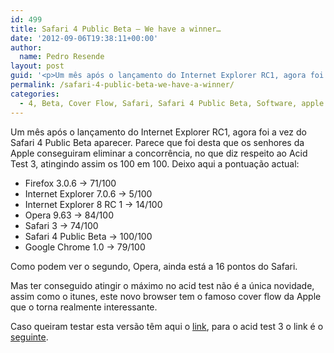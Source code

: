 ```yaml
---
id: 499
title: Safari 4 Public Beta – We have a winner…
date: '2012-09-06T19:38:11+00:00'
author: 
  name: Pedro Resende
layout: post
guid: '<p>Um mês após o lançamento do Internet Explorer RC1, agora foi a vez do Safari 4 Public Beta aparecer. Parece que foi desta que os senhores da Apple conseguiram eliminar a concorrência, no que diz respeito ao Acid Test 3, atingindo assim os 100 em 100. D'
permalink: /safari-4-public-beta-we-have-a-winner/
categories:
  - 4, Beta, Cover Flow, Safari, Safari 4 Public Beta, Software, apple
---
```

Um mês após o lançamento do Internet Explorer RC1, agora foi a vez do Safari 4 Public Beta aparecer. Parece que foi desta que os senhores da Apple conseguiram eliminar a concorrência, no que diz respeito ao Acid Test 3, atingindo assim os 100 em 100. Deixo aqui a pontuação actual:

  * Firefox 3.0.6 -> 71/100
  * Internet Explorer 7.0.6 -> 5/100
  * Internet Explorer 8 RC 1 -> 14/100
  * Opera 9.63 -> 84/100
  * Safari 3 -> 74/100
  * Safari 4 Public Beta -> 100/100
  * Google Chrome 1.0 -> 79/100

Como podem ver o segundo, Opera, ainda está a 16 pontos do Safari.

Mas ter conseguido atingir o máximo no acid test não é a única novidade, assim como o itunes, este novo browser tem o famoso cover flow da Apple que o torna realmente interessante.

Caso queiram testar esta versão têm aqui o <a href="http://www.apple.com/safari/" target="_blank">link</a>, para o acid test 3 o link é o <a href="http://acid3.acidtests.org/" target="_blank">seguinte</a>.
